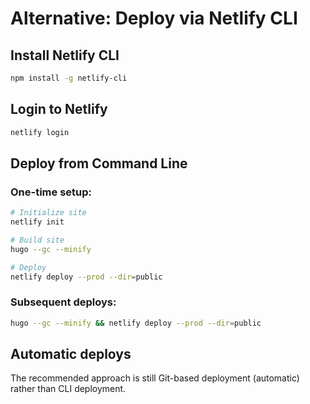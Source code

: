 # Alternative: Deploy via Netlify CLI

## Install Netlify CLI

```bash
npm install -g netlify-cli
```

## Login to Netlify

```bash
netlify login
```

## Deploy from Command Line

### One-time setup:
```bash
# Initialize site
netlify init

# Build site
hugo --gc --minify

# Deploy
netlify deploy --prod --dir=public
```

### Subsequent deploys:
```bash
hugo --gc --minify && netlify deploy --prod --dir=public
```

## Automatic deploys

The recommended approach is still Git-based deployment (automatic) rather than CLI deployment.
